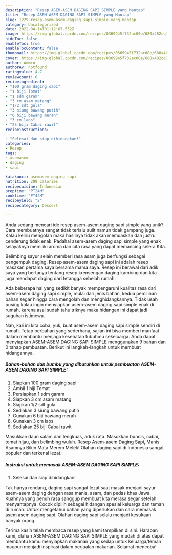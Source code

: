 ```yaml
---
description: "Resep ASEM-ASEM DAGING SAPI SIMPLE yang Mantap"
title: "Resep ASEM-ASEM DAGING SAPI SIMPLE yang Mantap"
slug: 1229-resep-asem-asem-daging-sapi-simple-yang-mantap
category: Uncategorized
date: 2022-04-14T01:12:07.552Z
image: https://img-global.cpcdn.com/recipes/0369945f732ac00e/680x482cq70/asem-asem-daging-sapi-simple-foto-resep-utama.jpg
hideToc: false
enableToc: true
enableTocContent: false
thumbnail: https://img-global.cpcdn.com/recipes/0369945f732ac00e/680x482cq70/asem-asem-daging-sapi-simple-foto-resep-utama.jpg
cover: https://img-global.cpcdn.com/recipes/0369945f732ac00e/680x482cq70/asem-asem-daging-sapi-simple-foto-resep-utama.jpg
author: Admin
authorAv: notfound
ratingvalue: 4.7
reviewcount: 6
recipeingredient:
- "100 gram daging sapi"
- "1 biji Tomat"
- "1 sdm garam"
- "3 cm asam matang"
- "1/2 sdt gula"
- "3 siung bawang putih"
- "6 biji bawang merah"
- "3 cm laos"
- "25 biji Cabai rawit"
recipeinstructions:

- "Selesai dan siap dihidangkan!"
categories:
- Resep
tags:
- asemasem
- daging
- sapi

katakunci: asemasem daging sapi 
nutrition: 299 calories
recipecuisine: Indonesian
preptime: "PT24M"
cooktime: "PT42M"
recipeyield: "2"
recipecategory: Dessert

---
```





Anda sedang mencari ide resep asem-asem daging sapi simple yang unik? Cara membuatnya sangat tidak terlalu sulit namun tidak gampang juga. Kalau keliru mengolah maka hasilnya tidak akan memuaskan dan justru cenderung tidak enak. Padahal asem-asem daging sapi simple yang enak selayaknya memiliki aroma dan cita rasa yang dapat memancing selera Kita.





Belimbing sayur selain memberi rasa asam juga berfungsi sebagai pengempuk daging. Resep asem-asem daging sapi ini adalah resep masakan pertama saya bersama mama saya. Resep ini berawal dari adik saya yang bertanya tentang resep krensengan daging kambing dan kita juga mendapat daging dari tetangga sebelah rumah.

Ada beberapa hal yang sedikit banyak mempengaruhi kualitas rasa dari asem-asem daging sapi simple, mulai dari jenis bahan, kedua pemilihan bahan segar hingga cara mengolah dan menghidangkannya. Tidak usah pusing kalau ingin menyiapkan asem-asem daging sapi simple enak di rumah, karena asal sudah tahu triknya maka hidangan ini dapat jadi suguhan istimewa.






Nah, kali ini kita coba, yuk, buat asem-asem daging sapi simple sendiri di rumah. Tetap berbahan yang sederhana, sajian ini bisa memberi manfaat dalam membantu menjaga kesehatan tubuhmu sekeluarga. Anda dapat menyiapkan ASEM-ASEM DAGING SAPI SIMPLE menggunakan 9 bahan dan 0 tahap pembuatan. Berikut ini langkah-langkah untuk membuat hidangannya.

<!--inarticleads1-->

##### Bahan-bahan dan bumbu yang dibutuhkan untuk pembuatan ASEM-ASEM DAGING SAPI SIMPLE:

1. Siapkan 100 gram daging sapi
1. Ambil 1 biji Tomat
1. Persiapkan 1 sdm garam
1. Siapkan 3 cm asam matang
1. Siapkan 1/2 sdt gula
1. Sediakan 3 siung bawang putih
1. Gunakan 6 biji bawang merah
1. Gunakan 3 cm laos
1. Sediakan 25 biji Cabai rawit


Masukkan daun salam dan lengkuas, aduk rata. Masukkan buncis, cabai, tomat hijau, dan belimbing wuluh. Resep Asem-asem Daging Sapi, Manis Asamnya Bikin Mata Merem Melek! Olahan daging sapi di Indonesia sangat populer dan terkenal lezat. 

<!--inarticleads2-->

##### Instruksi untuk memasak ASEM-ASEM DAGING SAPI SIMPLE:


1. Selesai dan siap dihidangkan!

Tak hanya rendang, daging sapi sangat lezat saat masak menjadi sayur asem-asem daging dengan rasa manis, asam, dan pedas khas Jawa. Kuahnya yang penuh rasa sanggup membuat kita merasa segar setelah menyantapnya. Cocok dipilih sebagai hidangan spesial keluarga dan teman di rumah. Untuk mengetahui bahan yang diperlukan dan cara memasak asem asem daging sapi. Olahan daging sapi selalu menjadi kesukaan banyak orang. 

Terima kasih telah membaca resep yang kami tampilkan di sini. Harapan kami, olahan ASEM-ASEM DAGING SAPI SIMPLE yang mudah di atas dapat membantu kamu menyiapkan makanan yang sedap untuk keluarga/teman maupun menjadi inspirasi dalam berjualan makanan. Selamat mencoba!
